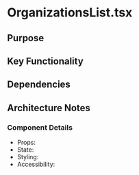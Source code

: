 # OrganizationsList.tsx

## Purpose

## Key Functionality

## Dependencies

## Architecture Notes

### Component Details
- Props: 
- State: 
- Styling: 
- Accessibility: 
